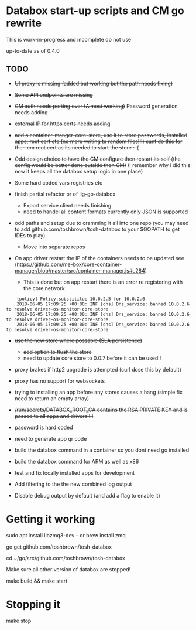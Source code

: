# Databox start-up scripts and CM go rewrite

This is work-in-progress and incomplete do not use

up-to-date as of 0.4.0

## TODO

- ~~UI proxy is missing (added but working but the path needs fixing)~~
- ~~Some API endpoints are missing~~
- ~~CM auth needs porting over (Almost working)~~ Password generation needs adding
- ~~external IP for https certs needs adding~~
- ~~add a container-manger-core-store, use it to store passwords, installed apps, root cert etc (no more writing to random files!!!) cant do this for then cm root cert as its needed to start the store :-(~~
- ~~Odd design choice to have the CM configure then restart its self (the config would be better done outside then CM)~~ (I remember why i did this now it keeps all the databox setup logic in one place)

- Some hard coded vars registries etc

- finish partial refactor or of lig-go-databox
    - Export service client needs finishing
    - need to handel all content formats currently only JSON is supported

- odd paths and setup due to cramming it all into one repo (you may need to add github.com/toshbrown/tosh-databox to your $GOPATH to get IDEs to play)
    - Move into separate repos

- On app driver restart the IP of the containers needs to be updated see (https://github.com/me-box/core-container-manager/blob/master/src/container-manager.js#L284)
    - This is done but on app restart there is an error re registering with the core network
```
    [policy] Policy.substititue 10.0.2.5 for 10.0.2.6
    2018-06-05 17:09:25 +00:00: INF [dns] Dns_service: banned 10.0.2.6 to resolve driver-os-monitor-core-store
    2018-06-05 17:09:25 +00:00: INF [dns] Dns_service: banned 10.0.2.6 to resolve driver-os-monitor-core-store
    2018-06-05 17:09:25 +00:00: INF [dns] Dns_service: banned 10.0.2.6 to resolve driver-os-monitor-core-store
```
- ~~use the new store where possable (SLA persistence)~~
    - ~~add option to flush the store~~
    - need to update core store to 0.0.7 before it can be used!!

- proxy brakes if http2 upgrade is attempted (curl dose this by default)
- proxy has no support for websockets
- trying to installing an app before any stores causes a hang (simple fix need to return an empty array)
- ~~/run/secrets/DATABOX_ROOT_CA contains the RSA PRIVATE KEY and is passed to all apps and drivers!!!!~~

- password is hard coded
- need to generate app qr code

- build the databox command in a container so you dont need go installed
- build the databox command for ARM as well as x86

- test and fix locally installed apps for development

- Add filtering to the the new combined log output
- Disable debug output by default (and add a flag to enable it)


# Getting it working

sudo apt install libzmq3-dev - or brew install zmq

go get github.com/toshbrown/tosh-databox

cd ~/go/src/github.com/toshbrown/tosh-databox

Make sure all other version of databox are stopped!

make build && make start

# Stopping it

make stop